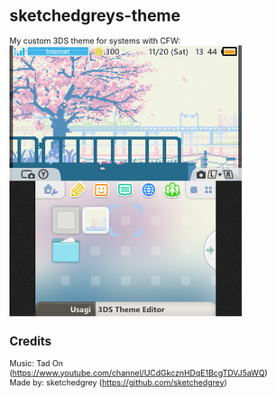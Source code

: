 # sketchedgreys-theme
My custom 3DS theme for systems with CFW:  
![Theme Preview](https://github.com/sketchedgrey/sketchedgrey-theme/blob/main/bin/sketchedgrey/preview.png)

## Credits
Music: Tad On (https://www.youtube.com/channel/UCdGkcznHDqE1BcgTDVJ5aWQ)  
Made by: sketchedgrey (https://github.com/sketchedgrey)
